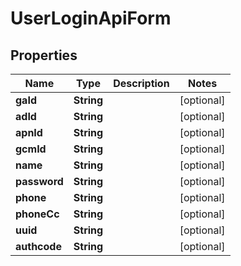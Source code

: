 
# UserLoginApiForm

## Properties
Name | Type | Description | Notes
------------ | ------------- | ------------- | -------------
**gaId** | **String** |  |  [optional]
**adId** | **String** |  |  [optional]
**apnId** | **String** |  |  [optional]
**gcmId** | **String** |  |  [optional]
**name** | **String** |  |  [optional]
**password** | **String** |  |  [optional]
**phone** | **String** |  |  [optional]
**phoneCc** | **String** |  |  [optional]
**uuid** | **String** |  |  [optional]
**authcode** | **String** |  |  [optional]



